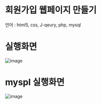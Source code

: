 # 회원가입 웹페이지 만들기

언어 : html5, css, J-qeury, php, mysql

# 실행화면

![image](https://user-images.githubusercontent.com/94829177/145778233-a832caf6-2f8e-4f4f-b985-cdf1757d2358.png)

# myspl 실행화면

![image](https://user-images.githubusercontent.com/94829177/145778343-ec7a8fb7-7686-40ba-8ce4-ef9e445cc165.png)

